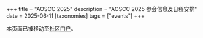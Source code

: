 +++
title = "AOSCC 2025"
description = "AOSCC 2025 参会信息及日程安排"
date = 2025-06-11
[taxonomies]
tags = ["events"]
+++

本页面已被移动至[社区门户](https://aosc.io/aoscc/)。